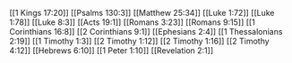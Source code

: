 [[1 Kings 17:20]]
[[Psalms 130:3]]
[[Matthew 25:34]]
[[Luke 1:72]]
[[Luke 1:78]]
[[Luke 8:3]]
[[Acts 19:1]]
[[Romans 3:23]]
[[Romans 9:15]]
[[1 Corinthians 16:8]]
[[2 Corinthians 9:1]]
[[Ephesians 2:4]]
[[1 Thessalonians 2:19]]
[[1 Timothy 1:3]]
[[2 Timothy 1:12]]
[[2 Timothy 1:16]]
[[2 Timothy 4:12]]
[[Hebrews 6:10]]
[[1 Peter 1:10]]
[[Revelation 2:1]]
